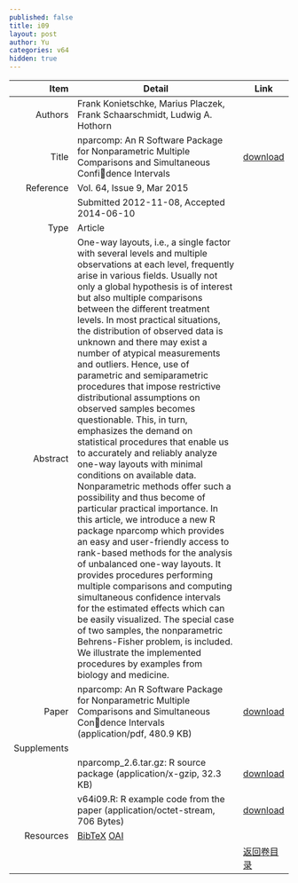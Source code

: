 ```yaml
---
published: false
title: i09
layout: post
author: Yu
categories: v64
hidden: true
---
```


| Item | Detail | Link |
|---:|---|---|
| Authors | Frank Konietschke, Marius Placzek, Frank Schaarschmidt, Ludwig A. Hothorn| |
| Title |nparcomp: An R Software Package for Nonparametric Multiple Comparisons and Simultaneous Confidence Intervals | [download](http://www.jstatsoft.org/v64/i09/paper) |
| Reference |Vol. 64, Issue 9, Mar 2015 | |
| | Submitted 2012-11-08, Accepted 2014-06-10| | 
| Type | Article| |
| Abstract | One-way layouts, i.e., a single factor with several levels and multiple observations at each level, frequently arise in various fields. Usually not only a global hypothesis is of interest but also multiple comparisons between the different treatment levels. In most practical situations, the distribution of observed data is unknown and there may exist a number of atypical measurements and outliers. Hence, use of parametric and semiparametric procedures that impose restrictive distributional assumptions on observed samples becomes questionable. This, in turn, emphasizes the demand on statistical procedures that enable us to accurately and reliably analyze one-way layouts with minimal conditions on available data. Nonparametric methods offer such a possibility and thus become of particular practical importance. In this article, we introduce a new R  package nparcomp which provides an easy and user-friendly access to rank-based methods for the analysis of unbalanced one-way layouts. It provides procedures performing multiple comparisons and computing simultaneous confidence intervals for the estimated effects which can be easily visualized. The special case of two samples, the nonparametric Behrens-Fisher problem, is included. We illustrate the implemented procedures by examples from biology and medicine.| |
| Paper | nparcomp: An R Software Package for Nonparametric Multiple Comparisons and Simultaneous Condence Intervals  (application/pdf, 480.9 KB)| [download](http://www.jstatsoft.org/v64/i09/paper) |
| Supplements | | |
| |nparcomp_2.6.tar.gz: R source package  (application/x-gzip, 32.3 KB)|  [download](http://www.jstatsoft.org/v64/i09/supp/1) |
| |v64i09.R:            R example code from the paper  (application/octet-stream, 706 Bytes)|  [download](http://www.jstatsoft.org/v64/i09/supp/2) |
| Resources | [BibTeX](http://www.jstatsoft.org/v64/i09/bibtex) [OAI](http://www.jstatsoft.org/oai?verb=GetRecord&identifier=oai.jstatsoft/v64/i09&prefix=oai_dc)| |
| |  | [返回卷目录]({{site.baseurl}}/volume/v64.html) |